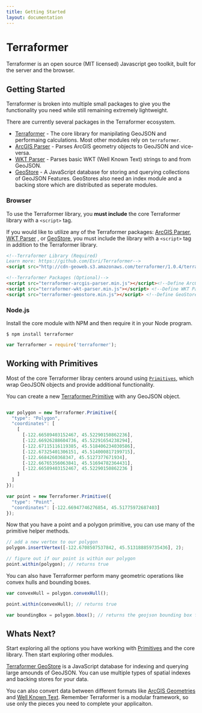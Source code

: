 ```yaml
---
title: Getting Started
layout: documentation
---
```

# Terraformer

<!-- table_of_contents -->

Terraformer is an open source (MIT licensed) Javascript geo toolkit, built for the server and the browser.

## Getting Started

Terraformer is broken into multiple small packages to give you the functionality you need while still remaining extremely lightweight.

There are currently several packages in the Terraformer ecosystem.

* [Terraformer](/core/) - The core library for manipilating GeoJSON and performaing calculations. Most other modules rely on `terraformer`.
* [ArcGIS Parser](/arcgis-parser/) - Parses ArcGIS geometry objects to GeoJSON and vice-versa.
* [WKT Parser](/wkt-parser/) - Parses basic WKT (Well Known Text) strings to and from GeoJSON.
* [GeoStore](/geostore/) - A JavaScript database for storing and querying collections of GeoJSON Features. GeoStores also need an index module and a backing store which are distributed as seperate modules.

### Browser

To use the Terraformer library, you **must include** the core Terraformer library with a `<script>` tag.

If you would like to utilize any of the Terraformer packages: [ArcGIS Parser](/arcgis-parser/), [WKT Parser](/wkt-parser/) , or [GeoStore](/geostore/), you must include the library with a `<script>` tag in addition to the Terraformer library.

```html
<!--Terraformer Library (Required)
Learn more: https://github.com/Esri/Terraformer-->
<script src="http://cdn-geoweb.s3.amazonaws.com/terraformer/1.0.4/terraformer.min.js"></script>

<!--Terraformer Packages (Optional)-->
<script src="terraformer-arcgis-parser.min.js"></script><!--Define ArcGIS Parser package: https://github.com/Esri/terraformer-arcgis-parser-->
<script src="terraformer-wkt-parser.min.js"></script> <!--Define WKT Parser package: https://github.com/Esri/terraformer-wkt-parser-->
<script src="terraformer-geostore.min.js"></script> <!--Define GeoStore package: https://github.com/Esri/terraformer-geostore-->
```

### Node.js

Install the core module with NPM and then require it in your Node program.

```
$ npm install terraformer
```

```js
var Terraformer = require('terraformer');
```

## Working with Primitives

Most of the core Terraformer libray centers around using [`Primitives`](/core/#terraformerprimitive), which wrap GeoJSON objects and provide additional functionality.

You can create a new [Terraformer.Primitive](/core/#terraformerprimitive) with any GeoJSON object.

```js

var polygon = new Terraformer.Primitive({
  "type": "Polygon",
  "coordinates": [
    [
      [-122.66589403152467, 45.52290150862236],
      [-122.66926288604736, 45.52291654238294],
      [-122.67115116119385, 45.518406234030586],
      [-122.67325401306151, 45.514000817199715],
      [-122.6684260368347, 45.5127377671934],
      [-122.66765356063841, 45.51694782364431],
      [-122.66589403152467, 45.52290150862236 ]
    ]
  ]
});

var point = new Terraformer.Primitive({
  "type": "Point",
  "coordinates": [-122.66947746276854, 45.51775972687403]
});
```

Now that you have a point and a polygon primitive, you can use many of the primitive helper methods.

```js
// add a new vertex to our polygon
polygon.insertVertex([-122.6708507537842, 45.513188859735436], 2);

// figure out if our point is within our polygon
point.within(polygon); // returns true
```

You can also have Terraformer perform many geometric operations like convex hulls and bounding boxes.

```js
var convexHull = polygon.convexHull();

point.within(convexHull); // returns true

var boundingBox = polygon.bbox(); // returns the geojson bounding box for this object.
```

## Whats Next?

Start exploring all the options you have working with [Primitives](/core/#terraformerprimitive) and the core library. Then start exploring other modules.

[Terraformer GeoStore](/geostore/) is a JavaScript database for indexing and querying large amounds of GeoJSON. You can use multiple types of spatial indexes and backing stores for your data.

You can also convert data between different formats like [ArcGIS Geometries](/arcgis-parser/) and [Well Known Text](/wkt-parser/). Remember Terraformer is a modular framework, so use only the pieces you need to complete your applicaiton.

